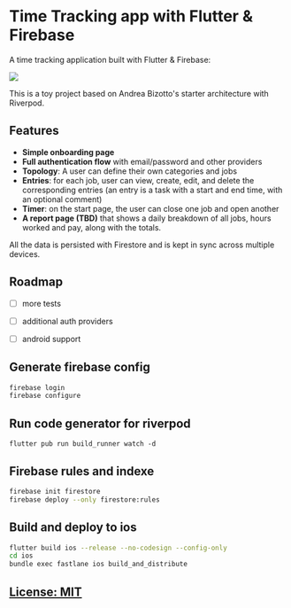 # Time Tracking app with Flutter & Firebase

A time tracking application built with Flutter & Firebase: 

![](/.github/images/time-tracker-screenshots.png)

This is a toy project based on Andrea Bizotto's starter architecture with Riverpod. 


## Features

- **Simple onboarding page**
- **Full authentication flow** with email/password and other providers
- **Topology**: A user can define their own categories and jobs
- **Entries**: for each job, user can view, create, edit, and delete the corresponding entries (an entry is a task with a start and end time, with an optional comment)
- **Timer**: on the start page, the user can close one job and open another 
- **A report page (TBD)** that shows a daily breakdown of all jobs, hours worked and pay, along with the totals.

All the data is persisted with Firestore and is kept in sync across multiple devices.

## Roadmap

- [ ] more tests
- [ ] additional auth providers
- [ ] android support


## Generate firebase config

```bash
firebase login
firebase configure
```
## Run code generator for riverpod

```
flutter pub run build_runner watch -d
```

## Firebase rules and indexe

```bash
firebase init firestore 
firebase deploy --only firestore:rules
```

## Build and deploy to ios

```bash
flutter build ios --release --no-codesign --config-only
cd ios
bundle exec fastlane ios build_and_distribute  
```


## [License: MIT](LICENSE.md)
